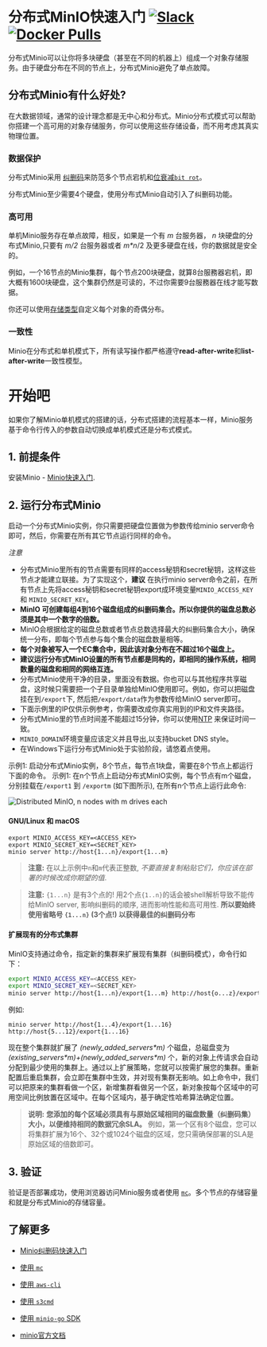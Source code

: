 # 分布式MinIO快速入门 [![Slack](https://slack.min.io/slack?type=svg)](https://slack.min.io)  [![Docker Pulls](https://img.shields.io/docker/pulls/minio/minio.svg?maxAge=31536000)](https://hub.docker.com/r/minio/minio/)

分布式Minio可以让你将多块硬盘（甚至在不同的机器上）组成一个对象存储服务。由于硬盘分布在不同的节点上，分布式Minio避免了单点故障。   

## 分布式Minio有什么好处?

在大数据领域，通常的设计理念都是无中心和分布式。Minio分布式模式可以帮助你搭建一个高可用的对象存储服务，你可以使用这些存储设备，而不用考虑其真实物理位置。 

### 数据保护


分布式Minio采用 [纠删码](https://docs.min.io/cn/minio-erasure-code-quickstart-guide)来防范多个节点宕机和[位衰减`bit rot`](https://github.com/minio/minio/blob/master/docs/zh_CN/erasure/README.md#what-is-bit-rot-protection)。  

分布式Minio至少需要4个硬盘，使用分布式Minio自动引入了纠删码功能。

### 高可用

单机Minio服务存在单点故障，相反，如果是一个有 _m_ 台服务器， _n_ 块硬盘的分布式Minio,只要有 _m/2_ 台服务器或者 _m*n_/2 及更多硬盘在线，你的数据就是安全的。

例如，一个16节点的Minio集群，每个节点200块硬盘，就算8台服務器宕机，即大概有1600块硬盘，这个集群仍然是可读的，不过你需要9台服務器在线才能写数据。

你还可以使用[存储类型](https://github.com/minio/minio/tree/master/docs/zh_CN/erasure/storage-class)自定义每个对象的奇偶分布。

### 一致性

Minio在分布式和单机模式下，所有读写操作都严格遵守**read-after-write**和**list-after-write**一致性模型。

# 开始吧

如果你了解Minio单机模式的搭建的话，分布式搭建的流程基本一样，Minio服务基于命令行传入的参数自动切换成单机模式还是分布式模式。 

## 1. 前提条件

安装Minio - [Minio快速入门](https://docs.min.io/cn/minio-quickstart-guide).

## 2. 运行分布式Minio

启动一个分布式Minio实例，你只需要把硬盘位置做为参数传给minio server命令即可，然后，你需要在所有其它节点运行同样的命令。

*注意* 

- 分布式Minio里所有的节点需要有同样的access秘钥和secret秘钥，这样这些节点才能建立联接。为了实现这个，__建议__ 在执行minio server命令之前，在所有节点上先将access秘钥和secret秘钥export成环境变量`MINIO_ACCESS_KEY` 和 `MINIO_SECRET_KEY`。 
- __MinIO 可创建每组4到16个磁盘组成的纠删码集合。所以你提供的磁盘总数必须是其中一个数字的倍数。__
- MinIO会根据给定的磁盘总数或者节点总数选择最大的纠删码集合大小，确保统一分布，即每个节点参与每个集合的磁盘数量相等。
- __每个对象被写入一个EC集合中，因此该对象分布在不超过16个磁盘上。__
- __建议运行分布式MinIO设置的所有节点都是同构的，即相同的操作系统，相同数量的磁盘和相同的网络互连。__
- 分布式Minio使用干净的目录，里面没有数据。你也可以与其他程序共享磁盘，这时候只需要把一个子目录单独给MinIO使用即可。例如，你可以把磁盘挂在到`/export`下, 然后把`/export/data`作为参数传给MinIO server即可。
- 下面示例里的IP仅供示例参考，你需要改成你真实用到的IP和文件夹路径。 
- 分布式Minio里的节点时间差不能超过15分钟，你可以使用[NTP](http://www.ntp.org/) 来保证时间一致。
- `MINIO_DOMAIN`环境变量应该定义并且导出,以支持bucket DNS style。
- 在Windows下运行分布式Minio处于实验阶段，请悠着点使用。

示例1: 启动分布式Minio实例，8个节点，每节点1块盘，需要在8个节点上都运行下面的命令。 
示例1: 在n个节点上启动分布式MinIO实例，每个节点有m个磁盘，分别挂载在`/export1` 到 `/exportm` (如下图所示), 在所有n个节点上运行此命令:

![Distributed MinIO, n nodes with m drives each](https://github.com/minio/minio/blob/master/docs/screenshots/Architecture-diagram_distributed_nm.png?raw=true)

#### GNU/Linux 和 macOS

```shell
export MINIO_ACCESS_KEY=<ACCESS_KEY>
export MINIO_SECRET_KEY=<SECRET_KEY>
minio server http://host{1...n}/export{1...m}
```

> __注意:__ 在以上示例中`n`和`m`代表正整数, *不要直接复制粘贴它们，你应该在部署的时候改成你期望的值*.

> __注意:__ `{1...n}` 是有3个点的! 用2个点`{1..n}`的话会被shell解析导致不能传给MinIO server, 影响纠删码的顺序, 进而影响性能和高可用性. __所以要始终使用省略号 `{1...n}` (3个点!) 以获得最佳的纠删码分布__

#### 扩展现有的分布式集群
MinIO支持通过命令，指定新的集群来扩展现有集群（纠删码模式），命令行如下：

```sh
export MINIO_ACCESS_KEY=<ACCESS_KEY>
export MINIO_SECRET_KEY=<SECRET_KEY>
minio server http://host{1...n}/export{1...m} http://host{o...z}/export{1...m}
```

例如:
```
minio server http://host{1...4}/export{1...16} http://host{5...12}/export{1...16}
```

现在整个集群就扩展了 _(newly_added_servers\*m)_ 个磁盘，总磁盘变为 _(existing_servers\*m)+(newly_added_servers\*m)_ 个，新的对象上传请求会自动分配到最少使用的集群上。通过以上扩展策略，您就可以按需扩展您的集群。重新配置后重启集群，会立即在集群中生效，并对现有集群无影响。如上命令中，我们可以把原来的集群看做一个区，新增集群看做另一个区，新对象按每个区域中的可用空间比例放置在区域中。在每个区域内，基于确定性哈希算法确定位置。

> __说明:__ __您添加的每个区域必须具有与原始区域相同的磁盘数量（纠删码集）大小，以便维持相同的数据冗余SLA。__ 
> 例如，第一个区有8个磁盘，您可以将集群扩展为16个、32个或1024个磁盘的区域，您只需确保部署的SLA是原始区域的倍数即可。


## 3. 验证

验证是否部署成功，使用浏览器访问Minio服务或者使用 [`mc`](https://docs.min.io/cn/minio-client-quickstart-guide)。多个节点的存储容量和就是分布式Minio的存储容量。

## 了解更多

- [Minio纠删码快速入门](https://docs.min.io/cn/minio-erasure-code-quickstart-guide)
- [使用 `mc`](https://docs.min.io/cn/minio-client-quickstart-guide)
- [使用 `aws-cli`](https://docs.min.io/cn/aws-cli-with-minio)
- [使用 `s3cmd`](https://docs.min.io/cn/s3cmd-with-minio)
- [使用 `minio-go` SDK ](https://docs.min.io/cn/golang-client-quickstart-guide)

- [minio官方文档](https://docs.min.io)
